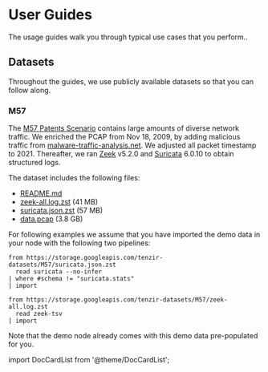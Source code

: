 # User Guides

The usage guides walk you through typical use cases that you perform..

## Datasets

Throughout the guides, we use publicly available datasets so that you can follow
along.

### M57

The [M57 Patents
Scenario](https://digitalcorpora.org/corpora/scenarios/m57-patents-scenario/)
contains large amounts of diverse network traffic. We enriched the PCAP from Nov
18, 2009, by adding malicious traffic from
[malware-traffic-analysis.net](https://malware-traffic-analysis.net). We
adjusted all packet timestamp to 2021. Thereafter, we ran
[Zeek](https://zeek.org) v5.2.0 and [Suricata](https://suricata.io) 6.0.10 to
obtain structured logs.

The dataset includes the following files:

- [README.md](https://storage.googleapis.com/tenzir-datasets/M57/README.md)
- [zeek-all.log.zst](https://storage.googleapis.com/tenzir-datasets/M57/zeek-all.log.zst) (41 MB)
- [suricata.json.zst](https://storage.googleapis.com/tenzir-datasets/M57/suricata.json.zst) (57 MB)
- [data.pcap](https://storage.googleapis.com/tenzir-datasets/M57/PCAP/data.pcap) (3.8 GB)

For following examples we assume that you have imported the demo data in your
node with the following two pipelines:

```
from https://storage.googleapis.com/tenzir-datasets/M57/suricata.json.zst 
  read suricata --no-infer
| where #schema != "suricata.stats"
| import
```

```
from https://storage.googleapis.com/tenzir-datasets/M57/zeek-all.log.zst
  read zeek-tsv
| import
```

Note that the demo node already comes with this demo data pre-populated for you.

import DocCardList from '@theme/DocCardList';

<DocCardList />
